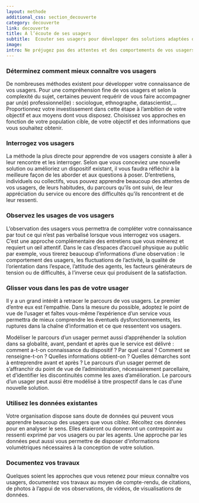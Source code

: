 ```yaml
---
layout: methode
additional_css: section_decouverte
category: decouverte
link: decouverte
title: A l’écoute de ses usagers
subtitle:  Ecouter ses usagers pour développer des solutions adaptées qui répondent à leurs attentes
image: 
intro: Ne préjugez pas des attentes et des comportements de vos usagers. C’est la meilleure façon de créer un dispositif, un service, une procédure ou un espace qui serait inutile et inutilisé. Rencontrer vos usagers vous permettra de vous rendre compte qu’ils ne sont pas uniformes, que leurs sociologies, leurs rythmes, leurs habitudes, leurs aptitudes, leurs besoins profonds diffèrent et que votre solution doit s’adapter à cette diversité.
---
```


### Déterminez comment mieux connaître vos usagers
De nombreuses méthodes existent pour développer votre connaissance de vos usagers. Pour une compréhension fine de vos usagers et selon la complexité du sujet, certaines peuvent requérir de vous faire accompagner par un(e) professionnel(le) : sociologue, ethnographe, datascientist,… Proportionnez votre investissement dans cette étape à l’ambition de votre objectif et aux moyens dont vous disposez. Choisissez vos approches en fonction de votre population cible, de votre objectif et des informations que vous souhaitez obtenir.   

### Interrogez vos usagers
La méthode la plus directe pour apprendre de vos usagers consiste à aller à leur rencontre et les interroger. Selon que vous conceviez une nouvelle solution ou amélioriez un dispositif existant, il vous faudra réfléchir à la meilleure façon de les aborder et aux questions à poser. D’entretiens, individuels ou collectifs, vous pouvez apprendre beaucoup des attentes de vos usagers, de leurs habitudes, du parcours qu’ils ont suivi, de leur appréciation du service ou encore des difficultés qu’ils rencontrent et de leur ressenti. 

### Observez les usages de vos usagers 
L’observation des usagers vous permettra de compléter votre connaissance par tout ce qui n’est pas verbalisé lorsque vous interrogez vos usagers. C’est une approche complémentaire des entretiens que vous mènerez et requiert un œil attentif. Dans le cas d’espaces d’accueil physique au public par exemple, vous tirerez beaucoup d’informations d’une observation : le comportement des usagers, les fluctuations de l’activité, la qualité de l’orientation dans l’espace, l’attitude des agents, les facteurs générateurs de tension ou de difficultés, à l’inverse ceux qui produisent de la satisfaction.   

### Glisser vous dans les pas  de votre usager 
Il y a un grand intérêt à retracer le parcours de vos usagers. Le premier d’entre eux est l’empathie. Dans la mesure du possible, adoptez le point de vue de l’usager et faîtes vous-même l’expérience d’un service vous permettra de mieux comprendre les éventuels dysfonctionnements, les ruptures dans la chaîne d’information et ce que ressentent vos usagers. 

Modéliser le parcours d’un usager permet aussi d’appréhender la solution dans sa globalité, avant, pendant et après que le service est délivré : comment a-t-on connaissance du dispositif ? Par quel canal ? Comment se renseigne-t-on ? Quelles informations obtient-on ? Quelles démarches sont à entreprendre avant et après ? Le parcours d’un usager permet de s’affranchir du point de vue de l’administration, nécessairement parcellaire, et d’identifier les discontinuités comme les axes d’amélioration. Le parcours d’un usager peut aussi être modélisé à titre prospectif dans le cas d’une nouvelle solution.    

### Utilisez les données existantes
Votre organisation dispose sans doute de données qui peuvent vous apprendre beaucoup des usagers que vous ciblez. Récoltez ces données pour en analyser le sens. Elles étaieront ou donneront un contrepoint au ressenti exprimé par vos usagers ou par les agents. Une approche par les données peut aussi vous permettre de disposer d’informations volumétriques nécessaires à la conception de votre solution.  

### Documentez vos travaux 
Quelques soient les approches que vous retenez pour mieux connaître vos usagers, documentez vos travaux au moyen de compte-rendu, de citations, de photos à l’appui de vos observations, de vidéos, de visualisations de données. 


